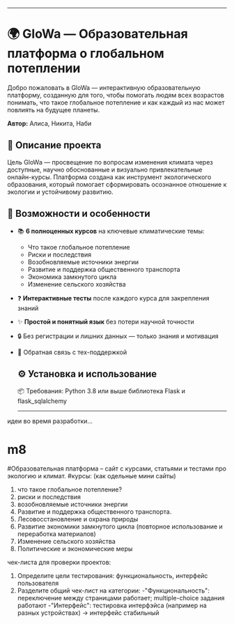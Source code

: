 _________________________________________________________________________________________________________________________________________________________________________
# 🌍 GloWa — Образовательная платформа о глобальном потеплении

Добро пожаловать в GloWa — интерактивную образовательную платформу, созданную для того, чтобы помогать людям всех возрастов понимать, что такое глобальное потепление и как каждый из нас может повлиять на будущее планеты.

**Автор:** Алиса, Никита, Наби

## 📌 Описание проекта

Цель GloWa — просвещение по вопросам изменения климата через доступные, научно обоснованные и визуально привлекательные онлайн-курсы. Платформа создана как инструмент экологического образования, который помогает сформировать осознанное отношение к экологии и устойчивому развитию.

## 🚀 Возможности и особенности

- 📚 **6 полноценных курсов** на ключевые климатические темы:
  - Что такое глобальное потепление
  - Риски и последствия
  - Возобновляемые источники энергии
  - Развитие и поддержка общественного транспорта
  - Экономика замкнутого цикла
  - Изменение сельского хозяйства

- ❓ **Интерактивные тесты** после каждого курса для закрепления знаний

- ✨ **Простой и понятный язык** без потери научной точности

- 🔒 Без регистрации и лишних данных — только знания и мотивация

- 💬 Обратная связь с тех-поддержкой

  ## ⚙️ Установка и использование
  📦 Требования:
      Python 3.8 или выше
      библиотека Flask и flask_sqlalchemy

  _______________________________________________________________________________________________________________________________________________________________________

идеи во время разработки...

# m8
#Образовательная платформа – сайт с курсами, статьями и тестами про экологию и климат.
#курсы: (как одельные мини сайты) 
1) что такое глобальное потепление?
2) риски и последствия
3) возобновляемые источники энергии
4) Развитие и поддержка общественного транспорта.
5) Лесовосстановление и охрана природы
6) Развитие экономики замкнутого цикла (повторное использование и переработка материалов)
7) Изменение сельского хозяйства
8) Политические и экономические меры

чек-листа для проверки проектов:
1. Определите цели тестирования: функциональность, интерфейс пользователя
2. Разделите общий чек-лист на категории:
   -"Функциональность": переключение между страницами работает; multiple-choice задания работают
   -"Интерфейс": тестировка интерфэйса (например на разных устройствах) -> интерфейс стабильный
   
